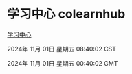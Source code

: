 # 学习中心 colearnhub
[学习中心](http://219.139.197.74:56308/colearnhub/)

2024年 11月 01日 星期五 08:40:02 CST

2024年 11月 01日 星期五 00:40:02 GMT
